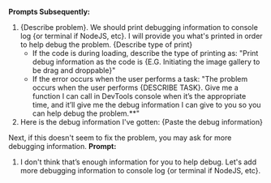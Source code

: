 **Prompts Subsequently:**
1. {Describe problem}. We should print debugging information to console log {or terminal if NodeJS, etc}. I will provide you what's printed in order to help debug the problem. {Describe type of print}
	- If the code is during loading, describe the type of printing as:
	  "Print debug information as the code is {E.G. Initiating the image gallery to be drag and droppable}"
	- If the error occurs when the user performs a task:
	  "The problem occurs when the user performs {DESCRIBE TASK}. Give me a function I can call in DevTools console when it’s the appropriate time, and it’ll give me the debug information I can give to you so you can help debug the problem.**"
2. Here is the debug information I've gotten:
   {Paste the debug information}

Next, if this doesn't seem to fix the problem, you may ask for more debugging information. **Prompt:**
1. I don't think that’s enough information for you to help debug. Let's add more debugging information to console log {or terminal if NodeJS, etc}.

